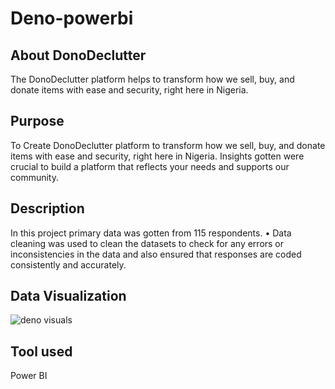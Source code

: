 # Deno-powerbi

## About DonoDeclutter

The DonoDeclutter platform helps to transform how we sell, buy, and donate items with ease and security, right here in Nigeria. 
## Purpose

To Create DonoDeclutter platform to transform how we sell, buy, and donate items with ease and security, right here in Nigeria.  Insights gotten were crucial to build a platform that reflects your needs and supports our community.

## Description

In this project primary data was gotten from 115 respondents. • Data cleaning was used to clean the datasets to check for any errors or inconsistencies in the data and also	ensured that responses are coded consistently and accurately.





## Data Visualization

![deno visuals](https://github.com/opeyemitai/Deno-powerbi/assets/119592062/e6178d53-de8e-4a5c-bc51-58ab1d461b0d)

## Tool used

Power BI
